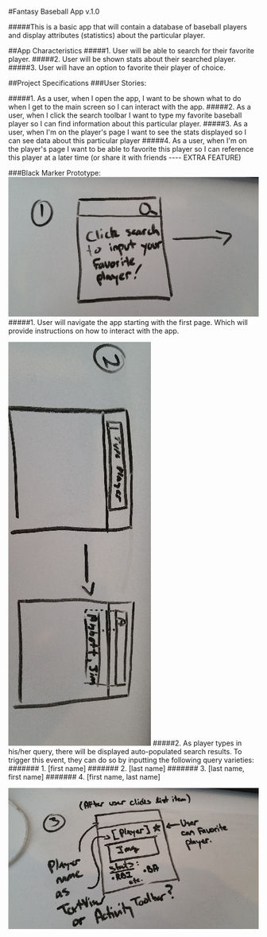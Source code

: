 #Fantasy Baseball App v.1.0


#####This is a basic app that will contain a database of baseball players and display attributes (statistics) about the particular player.

##App Characteristics
#####1. User will be able to search for their favorite player.
#####2. User will be shown stats about their searched player.
#####3. User will have an option to favorite their player of choice. 



##Project Specifications
###User Stories:




#####1. As a user, 	when I open the app, I want to be shown what to do when I get to the main screen so I can interact with the app.
#####2. As a user, 	when I click the search toolbar I want to type my favorite baseball player	so I can find information about this particular player.
#####3. As a user, when I'm on the player's page I want to see the stats displayed	so I can see data about this particular player
#####4. As a user, when I'm on the player's page I want to be able to favorite this player	so I can reference this player at a later time (or share it with friends ---- EXTRA FEATURE)


###Black Marker Prototype:
![img1](/images/img1.jpg)
#####1. User will navigate the app starting with the first page. Which will provide instructions on how to interact with the app.

![img2](/images/img2.jpg)
#####2. As player types in his/her query, there will be displayed auto-populated search results. To trigger this event, they can do so by inputting the following query varieties:
#######	1. [first name]
#######	2. [last name]
#######	3. [last name, first name]
#######	4. [first name, last name]



![img3](/images/img3.jpg)